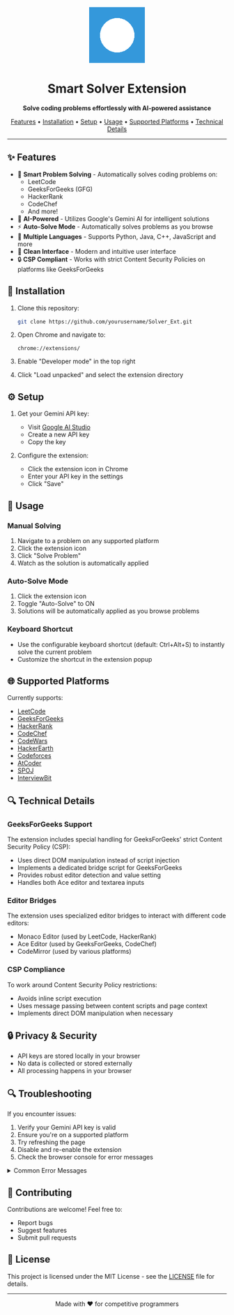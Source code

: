 <div align="center">
  <img src="icons/icon128.png" alt="Smart Solver Logo" width="128" height="128">
  <h1>Smart Solver Extension</h1>
  <p>
    <strong>Solve coding problems effortlessly with AI-powered assistance</strong>
  </p>
  <p>
    <a href="#features">Features</a> •
    <a href="#installation">Installation</a> •
    <a href="#setup">Setup</a> •
    <a href="#usage">Usage</a> •
    <a href="#supported-platforms">Supported Platforms</a> •
    <a href="#technical-details">Technical Details</a>
  </p>
</div>

---

## ✨ Features

- 🚀 **Smart Problem Solving** - Automatically solves coding problems on:
  - LeetCode
  - GeeksForGeeks (GFG)
  - HackerRank
  - CodeChef
  - And more!
- 🤖 **AI-Powered** - Utilizes Google's Gemini AI for intelligent solutions
- ⚡ **Auto-Solve Mode** - Automatically solves problems as you browse
- 🎯 **Multiple Languages** - Supports Python, Java, C++, JavaScript and more
- 🎨 **Clean Interface** - Modern and intuitive user interface
- 🔒 **CSP Compliant** - Works with strict Content Security Policies on platforms like GeeksForGeeks

## 🔧 Installation

1. Clone this repository:
   ```bash
   git clone https://github.com/yourusername/Solver_Ext.git
   ```

2. Open Chrome and navigate to:
   ```
   chrome://extensions/
   ```

3. Enable "Developer mode" in the top right

4. Click "Load unpacked" and select the extension directory

## ⚙️ Setup

1. Get your Gemini API key:
   - Visit [Google AI Studio](https://makersuite.google.com/app/apikey)
   - Create a new API key
   - Copy the key

2. Configure the extension:
   - Click the extension icon in Chrome
   - Enter your API key in the settings
   - Click "Save"

## 📖 Usage

### Manual Solving
1. Navigate to a problem on any supported platform
2. Click the extension icon
3. Click "Solve Problem"
4. Watch as the solution is automatically applied

### Auto-Solve Mode
1. Click the extension icon
2. Toggle "Auto-Solve" to ON
3. Solutions will be automatically applied as you browse problems

### Keyboard Shortcut
- Use the configurable keyboard shortcut (default: Ctrl+Alt+S) to instantly solve the current problem
- Customize the shortcut in the extension popup

## 🌐 Supported Platforms

Currently supports:
- [LeetCode](https://leetcode.com)
- [GeeksForGeeks](https://practice.geeksforgeeks.org)
- [HackerRank](https://www.hackerrank.com)
- [CodeChef](https://codechef.com)
- [CodeWars](https://www.codewars.com)
- [HackerEarth](https://www.hackerearth.com)
- [Codeforces](https://codeforces.com)
- [AtCoder](https://atcoder.jp)
- [SPOJ](https://www.spoj.com)
- [InterviewBit](https://www.interviewbit.com)

## 🔍 Technical Details

### GeeksForGeeks Support
The extension includes special handling for GeeksForGeeks' strict Content Security Policy (CSP):
- Uses direct DOM manipulation instead of script injection
- Implements a dedicated bridge script for GeeksForGeeks
- Provides robust editor detection and value setting
- Handles both Ace editor and textarea inputs

### Editor Bridges
The extension uses specialized editor bridges to interact with different code editors:
- Monaco Editor (used by LeetCode, HackerRank)
- Ace Editor (used by GeeksForGeeks, CodeChef)
- CodeMirror (used by various platforms)

### CSP Compliance
To work around Content Security Policy restrictions:
- Avoids inline script execution
- Uses message passing between content scripts and page context
- Implements direct DOM manipulation when necessary

## 🔒 Privacy & Security

- API keys are stored locally in your browser
- No data is collected or stored externally
- All processing happens in your browser

## 🔍 Troubleshooting

If you encounter issues:
1. Verify your Gemini API key is valid
2. Ensure you're on a supported platform
3. Try refreshing the page
4. Disable and re-enable the extension
5. Check the browser console for error messages

<details>
<summary>Common Error Messages</summary>

| Error | Solution |
|-------|----------|
| "API key not found" | Enter your Gemini API key in the extension settings |
| "No code editor found" | Make sure you're on a page with a code editor |
| "Failed to apply solution" | Try refreshing the page and waiting for the editor to fully load |
| "CSP blocked script execution" | The extension will automatically try alternative methods |

</details>

## 🤝 Contributing

Contributions are welcome! Feel free to:
- Report bugs
- Suggest features
- Submit pull requests

## 📄 License

This project is licensed under the MIT License - see the [LICENSE](LICENSE) file for details.

---

<div align="center">
  <p>Made with ❤️ for competitive programmers</p>
</div>